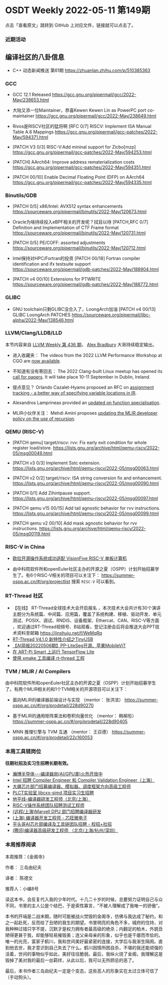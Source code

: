 # OSDT Weekly 2022-05-11 第149期

点击「查看原文」跳转到 GitHub 上对应文件，链接就可以点击了。

### 近期活动

## 编译社区的八卦信息

- C++ 动态新闻推送 第61期 https://zhuanlan.zhihu.com/p/510385363

### GCC

- GCC 12.1 Released
  https://gcc.gnu.org/pipermail/gcc/2022-May/238653.html

- 大陆又添一位Maintainer，恭喜Kewen
  Kewen Lin as PowerPC port co-maintainer
  https://gcc.gnu.org/pipermail/gcc/2022-May/238649.html

- Rivos是RISCV社区的猛将啊
  [RFC 0/7] RISCV: Implement ISA Manual Table A.6 Mappings
  https://gcc.gnu.org/pipermail/gcc-patches/2022-May/594371.html

- [PATCH V3 0/3] RISC-V:Add mininal support for Zicbo[mzp]
  https://gcc.gnu.org/pipermail/gcc-patches/2022-May/594253.html

- [PATCH] AArch64: Improve address rematerialization costs
  https://gcc.gnu.org/pipermail/gcc-patches/2022-May/594351.html

- [PATCH 00/10] Enable Decimal Floating Point (DFP) on AArch64
  https://gcc.gnu.org/pipermail/gcc-patches/2022-May/594335.html

### Binutils/GDB

- [PATCH 0/5] x86/Intel: AVX512 syntax enhancements
  https://sourceware.org/pipermail/binutils/2022-May/120673.html

- Oracle为啥持续投入eBPF相关的开发呢？拭目以待
  [PATCH,RFC 0/7] Definition and Implementation of CTF Frame format
  https://sourceware.org/pipermail/binutils/2022-May/120731.html

- [PATCH 0/5] PE/COFF: assorted adjustments
  https://sourceware.org/pipermail/binutils/2022-May/120712.html

- Intel保持对HPC/Fortran的投资
  [PATCH 00/18] Fortran compiler identification and ifx testsuite support
  https://sourceware.org/pipermail/gdb-patches/2022-May/188904.html

- [PATCH v4 00/10] Extensions for PTWRITE
  https://sourceware.org/pipermail/gdb-patches/2022-May/188772.html

### GLIBC

- GNU toolchain只剩GLIBC没合入了，LoongArch加油
  [PATCH v4 00/13] GLIBC LoongArch PATCHES
  https://sourceware.org/pipermail/libc-alpha/2022-May/138546.html

### LLVM/Clang/LLDB/LLD

本节内容来自 [LLVM Weekly 第 436 期](http://llvmweekly.org/issue/436)，
[Alex Bradbury](https://www.linkedin.com/in/alex-bradbury/) 大哥持续稳定输出。

* 进入收藏夹： The videos from the 2022 LLVM Performance Workshop at CGO are [now available](https://www.youtube.com/playlist?list=PL_R5A0lGi1ABzgAQ5643W2OPF2LxyLl5j).

* 不知道有没有寄回去： The 2022 Clang-built Linux meetup has opened its [call for papers](https://discourse.llvm.org/t/cfp-2022-clang-built-linux-meetup/62227). It will take place 10-11 September in Dublin, Ireland.

* 提点意见？ Orlando Cazalet-Hyams proposed an RFC on [assignment tracking - a better way of specifying variable locations in IR](https://discourse.llvm.org/t/rfc-assignment-tracking-a-better-way-of-specifying-variable-locations-in-ir/62367).

* Alexandros Lamprineas provided an [updated on function specialisation](https://discourse.llvm.org/t/rfc-should-we-enable-function-specialization/61518/6).

* MLIR小伙伴关注： Mehdi Amini proposes [updating the MLIR developer policy on the use of recursion](https://discourse.llvm.org/t/rfc-update-to-mlir-developer-policy-on-recursion/62235).

### QEMU (RISC-V)

- [PATCH qemu] target/riscv: rvv: Fix early exit condition for whole register load/store.
  https://lists.gnu.org/archive/html/qemu-riscv/2022-05/msg00049.html

- [PATCH v3 0/3] Implement Sstc extension.
  https://lists.gnu.org/archive/html/qemu-riscv/2022-05/msg00063.html

- [PATCH v2 0/2] target/riscv: ISA string conversion fix and enhancement.
  https://lists.gnu.org/archive/html/qemu-riscv/2022-05/msg00090.html

- [PATCH 0/1] Add Zihintpause support.
  https://lists.gnu.org/archive/html/qemu-riscv/2022-05/msg00097.html

- [PATCH qemu v15 00/15] Add tail agnostic behavior for rvv instructions.
  https://lists.gnu.org/archive/html/qemu-riscv/2022-05/msg00099.html

- [PATCH qemu v2 00/10] Add mask agnostic behavior for rvv instructions.
  https://lists.gnu.org/archive/html/qemu-riscv/2022-05/msg00119.html

### RISC-V in China

- [欧拉开源操作系统成功适配 VisionFive RISC-V 单板计算机](https://mp.weixin.qq.com/s/UFTtKzOrqR2XVrOlq1ECmw)

- 由中科院软件所和openEuler社区主办的开源之夏（OSPP）计划开始招募学生了。有6个RISC-V相关的项目可以关注下：
  https://summer-ospp.ac.cn/#/org/projectlist 搜索 `RISC-V` 可以看到。

### RT-Thread 社区

- 【在线】 RT-Thread全球技术大会开启报名  ，本次技术大会共计有30个演讲主题分为系统篇、中间篇、应用篇，覆盖了系统构建、移植、驱动开发、单元测试、POSIX、调试、RNDIS、设备框架、Ethercat、CAN、RISC-V等方面 ，欢迎通过RT-Thread视频号、B站观看，登记注册会后将会推送大会PPT技术资料至邮箱 https://jinshuju.net/f/WeMqRq
- [RT-Thread V4.1.0 新特性介绍之TinyUSB](https://mp.weixin.qq.com/s/ANmus1QuhgBjhTFxGm0Dlg)
- [【AI简报20220506期】PP-LiteSeg开源、苹果MobileViT](https://mp.weixin.qq.com/s/Ce4dPm371haKREviHpo0PQ)
- [在 ART-Pi Smart 上运行 TensorFlow Lite](https://mp.weixin.qq.com/s/T_LdhpunU83BjVMVJ0LxTg)
- [使用 xmake 工具编译 rt-thread 工程](https://mp.weixin.qq.com/s/63QbOwu2razpDrkaMYpoFw)


### TVM / MLIR / AI Compilers

由中科院软件所和openEuler社区主办的开源之夏（OSPP）计划开始招募学生了。有两个MLIR相关的和1个TVM相关的开源项目可以关注下：

- 面向MLIR的编译器前端设计与实现 （mentor： 张洪滨）
  https://summer-ospp.ac.cn/#/org/prodetail/228d90270

- 基于MLIR的通用矩阵乘法和卷积向量优化 （mentor： 韩柳彤）
  https://summer-ospp.ac.cn/#/org/prodetail/228d90405

- MNN 推理引擎与 TVM 互通 （mentor： 王召德）
  https://summer-ospp.ac.cn/#/org/prodetail/22c160053

### 本周工具链岗位

**往期社招及实习生招聘长期有效。**

- [瀚博半导体---编译器岗(AI/GPU类)火热开放中](https://mp.weixin.qq.com/s/8_KjZYa2Il4PglaGyBWk4Q)
- [Intel 招聘 Compiler Engineer 和 Compiler Validation Engineer（上海）](https://mp.weixin.qq.com/s/I3DWxXODNoLRr0kN2xMZLQ)
- [大疆芯片部门招募编译器、模拟器、调度框架方向高级工程师](https://mp.weixin.qq.com/s/Wn5NzAtUTwQNXKRvMVQWLA)
- [PLCT实验室 libcxx-simd 项目实习生招聘](https://mp.weixin.qq.com/s/EIVx5cY74GlodirySY97Qw)
- [地平线-编译器研发工程师（北京/上海）](https://mp.weixin.qq.com/s/MYObl7iWIbyrTz9hCmKWYA)
- [RISC-V操作系统团队招聘测试工程师](https://mp.weixin.qq.com/s/inLFS4pI1F74m_oJ2I7xjQ)
- [(远程/上海)Marvell DPU 部门招聘编译器研发](https://mp.weixin.qq.com/s/B6JjAhF3TZjezD1tjYHDaw)
- [(上海) 编译器开发工程师 - 芯旺微电子](https://mp.weixin.qq.com/s/nqe1-7qffnc0CaejYkpKyw)
- [平头哥AI芯片部编译及工具链团队招聘 - 校招+社招](https://mp.weixin.qq.com/s/kARbXtJotRPCNMrV-yOanA)
- [(腾讯)编译器高级研发工程师 （北京/上海/杭州/深圳）](https://mp.weixin.qq.com/s/DF-2qmHmpKZtJ1djHXM1Ug)

### 本周推荐阅读

本周推荐：《金阁寺》

作者： 三岛由纪夫

译者： 陈德文

推荐人：小编8号

读这本书，会反复代入我的少年时代。十几二十岁的时候，总要努力证明自己与众不同，书里的主人公是个结巴，于是索性寡言，“不被人理解成了我唯一的骄傲”。

本书的开端是二战末期，随时可能被战火焚毁的金阁寺，仿佛与我达成了秘约，和之一起赴死，反而给了丑陋的我生的期望。书里明亮的角色不多，城府的住持，对我种种过错只字不提，沉默才是权力拥有者最高级的绝杀；内翻足的柏木，外貌丑陋得更甚于我，却能够轻易摧毁美；连父亲母亲的形象，似乎也是干瘪而市侩的。
唯一的光亮，富家子鹤川，我和世间美好最紧密的连接，大学后与我渐生隔阂。直到他去世，我才意识到自己失去了什么。鹤川因情所困自杀，不堪的我还能顽强的活着，世间的事物似乎如此，美好往往脆弱。最后，我纵火烧了金阁，我理解这是毁掉了美对我的最后一丝羁绊，从此以后，我可以无所顾忌的恶了。

最后，本书作者三岛由纪夫一定是个变态，这些恶人的形象实在太过立体可信了（手动狗头）。
